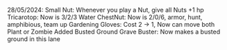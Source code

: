 28/05/2024:
Small Nut: Whenever you play a Nut, give all Nuts +1 hp
Tricarotop: Now is 3/2/3
Water ChestNut: Now is 2/0/6, armor, hunt, amphibious, team up
Gardening Gloves: Cost 2 -> 1, Now can move both Plant or Zombie
Added Busted Ground
Grave Buster: Now makes a busted ground in this lane